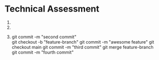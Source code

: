 # Technical Assessment

1.

2.

3. git commit -m "second commit" <br>
   git checkout -b "feature-branch"
   git commit -m "awesome feature"
   git checkout main
   git commit -m "third commit"
   git merge feature-branch
   git commit -m "fourth commit"
